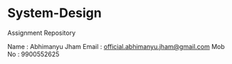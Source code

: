 # System-Design
Assignment Repository

Name : Abhimanyu Jham
Email : official.abhimanyu.jham@gmail.com
Mob No : 9900552625

